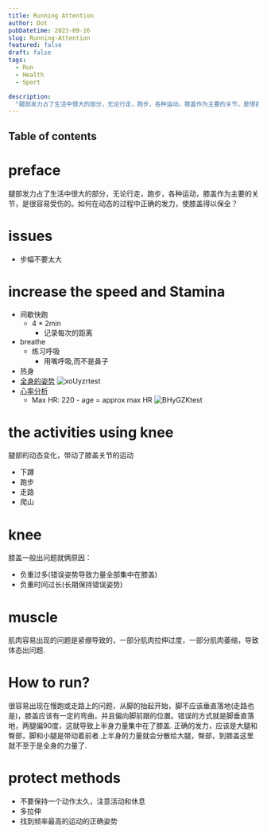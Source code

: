 ```yaml
---
title: Running Attention
author: Dot
pubDatetime: 2023-09-16
slug: Running-Attention
featured: false
draft: false
tags:
  - Run
  - Health
  - Sport

description:
  "腿部发力占了生活中很大的部分，无论行走，跑步，各种运动，膝盖作为主要的关节，是很容易受伤的。如何在动态的过程中正确的发力，使膝盖得以保全？"
---
```

## Table of contents
# preface

腿部发力占了生活中很大的部分，无论行走，跑步，各种运动，膝盖作为主要的关节，是很容易受伤的。如何在动态的过程中正确的发力，使膝盖得以保全？

# issues

- 步幅不要太大
# increase the speed and Stamina

- 间歇快跑
  - 4 * 2min
    - 记录每次的距离
- breathe
  - 练习呼吸
    - 用嘴呼吸,而不是鼻子 
- 热身
- [全身的姿势](https://www.youtube.com/watch?v=_kGESn8ArrU)
![xoUyzrtest](https://cdn.jsdelivr.net/gh/h3x311/upic@main/LC3/2023/xoUyzrtest.png)
- [心率分析](https://runbundle.com/tools/heart-rate-zones-calculator)
  - Max HR: 220 - age = approx max HR
![BHyGZKtest](https://cdn.jsdelivr.net/gh/h3x311/upic@main/LC3/2023/BHyGZKtest.png)
# the activities using knee

腿部的动态变化，带动了膝盖关节的运动

- 下蹲
- 跑步
- 走路
- 爬山
  
# knee

膝盖一般出问题就俩原因：
- 负重过多(错误姿势导致力量全部集中在膝盖)
- 负重时间过长(长期保持错误姿势)

# muscle

肌肉容易出现的问题是紧绷导致的，一部分肌肉拉伸过度，一部分肌肉萎缩，导致体态出问题.

# How to run?

很容易出现在慢跑或走路上的问题，从脚的抬起开始，脚不应该垂直落地(走路也是)，膝盖应该有一定的弯曲，并且偏向脚前跟的位置。错误的方式就是脚垂直落地，两腿偏90度，这就导致上半身力量集中在了膝盖.
正确的发力，应该是大腿和臀部，脚和小腿是带动着前者.上半身的力量就会分散给大腿，臀部，到膝盖这里就不至于是全身的力量了.

# protect methods

- 不要保持一个动作太久，注意活动和休息
- 多拉伸
- 找到频率最高的运动的正确姿势
